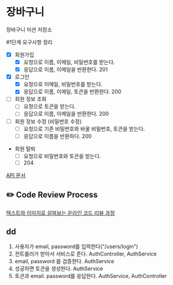 # 장바구니
장바구니 미션 저장소

#1단계 요구사항 정리

- [x] 회원가입
  - [x] 요청으로 이름, 이메일, 비밀번호를 받는다.
  - [x] 응답으로 이름, 이메일을 반환한다. 201
- [x] 로그인
  - [x] 요청으로 이메일, 비밀번호를 받는다.
  - [x] 응답으로 이름, 이메일, 토큰을 반환한다. 200
- [ ] 회원 정보 조회
  - [ ] 요청으로 토큰을 받는다.
  - [ ] 응답으로 이름, 이메일을 반환한다. 200
- [ ] 회원 정보 수정 (비밀번호 수정)
  - [ ] 요청으로 기존 비밀번호와 바꿀 비밀번호, 토큰을 받는다.
  - [ ] 응답으로 이름을 반환하다. 200
- 회원 탈퇴
  - [ ] 요청으로 비밀번호와 토큰을 받는다.
  - [ ] 204

[API 문서](https://www.notion.so/brorae/1-API-c10e17f6fdc940bbb2379ec7e07b1cb4)
## ✏️ Code Review Process
[텍스트와 이미지로 살펴보는 온라인 코드 리뷰 과정](https://github.com/next-step/nextstep-docs/tree/master/codereview)

## dd

1. 사용자가 email, password를 입력한다("/users/login")
2. 컨트롤러가 받아서 서비스로 준다. AuthController, AuthService
3. email, password 를 검증한다. AuthService
4. 성공하면 토큰을 생성한다. AuthService
5. 토큰과 email. password를 응답한다. AuthService, AuthController


